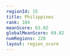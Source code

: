 ```yaml
---
regionId: 15
title: Philippines
rank: 184
meanScore: 63.02
globalMeanScore: 69.82
numRegions: 220
layout: region_score
---
```

